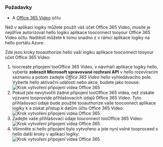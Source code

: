### <a name="prerequisites"></a>Požadavky
* A [Office 365 Video](https://support.office.com/article/Meet-Office-365-Video-ca1cc1a9-a615-46e1-b6a3-40dbd99939a6) účtu  

Než v aplikaci logiky můžete použít váš účet Office 365 Video, musíte je nejdříve autorizovat hello logiku aplikace tooconnect tooyour Office 365 Video účtu. Naštěstí můžete k tomu snadno z v rámci aplikace logiky na hello portálu Azure.  

Zde jsou kroky tooauthorize hello vaší logiku aplikace tooconnect tooyour účet Office 365 Video:  

1. toocreate připojení tooOffice 365 Video, v návrháři aplikace logiky hello, vyberte **zobrazit Microsoft spravované rozhraní API** v hello rozevíracím seznamu a potom zadejte *Office 365 Video* hello vyhledávacího pole. Vyberte hello aktivační události nebo akce, budete jako toouse:  
   ![Krok vytvoření připojení videa Office 365](./media/connectors-create-api-office365video/office365video-1.png)  
2. Pokud jste nevytvořili žádné připojení tooOffice 365 videa, než získáte výzvami tooprovide přihlašovacích údajů Office 365 Video. Tyto přihlašovací údaje bude použité tooauthorize vaše tooconnect aplikace logiky k a získat přístup k datům účtu Office 365 Video:  
   ![Krok vytvoření připojení videa Office 365](./media/connectors-create-api-office365video/office365video-2.png)  
3. Zadejte vaše přihlašovací údaje tooconnect tooOffice 365 Video:  
   ![Krok vytvoření připojení videa Office 365](./media/connectors-create-api-office365video/office365video-3.png)  
4. Všimněte si hello připojení bylo vytvořeno a jste nyní volné tooproceed s hello další kroky v aplikaci logiky:  
   ![Krok vytvoření připojení videa Office 365](./media/connectors-create-api-office365video/office365video-4.png)  


